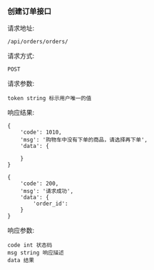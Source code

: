### 创建订单接口

请求地址:

    /api/orders/orders/
    
请求方式:

    POST
    
请求参数:

    token string 标示用户唯一的值
    
响应结果:

    {
        'code': 1010,
        'msg': '购物车中没有下单的商品，请选择再下单',
        'data': {
        
        }
    }
    
    {
        'code': 200,
        'msg': '请求成功',
        'data': {
            'order_id':
        }
    }
    
响应参数:
    
    code int 状态码
    msg string 响应描述
    data 结果